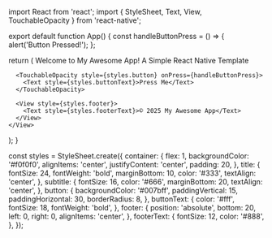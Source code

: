 import React from 'react';
import { StyleSheet, Text, View, TouchableOpacity } from 'react-native';

export default function App() {
  const handleButtonPress = () => {
    alert('Button Pressed!');
  };

  return (
    <View style={styles.container}>
      <Text style={styles.title}>Welcome to My Awesome App!</Text>
      <Text style={styles.subtitle}>A Simple React Native Template</Text>

      <TouchableOpacity style={styles.button} onPress={handleButtonPress}>
        <Text style={styles.buttonText}>Press Me</Text>
      </TouchableOpacity>

      <View style={styles.footer}>
        <Text style={styles.footerText}>© 2025 My Awesome App</Text>
      </View>
    </View>
  );
}

const styles = StyleSheet.create({
  container: {
    flex: 1,
    backgroundColor: '#f0f0f0',
    alignItems: 'center',
    justifyContent: 'center',
    padding: 20,
  },
  title: {
    fontSize: 24,
    fontWeight: 'bold',
    marginBottom: 10,
    color: '#333',
    textAlign: 'center',
  },
  subtitle: {
    fontSize: 16,
    color: '#666',
    marginBottom: 20,
    textAlign: 'center',
  },
  button: {
    backgroundColor: '#007bff',
    paddingVertical: 15,
    paddingHorizontal: 30,
    borderRadius: 8,
  },
  buttonText: {
    color: '#fff',
    fontSize: 18,
    fontWeight: 'bold',
  },
  footer: {
    position: 'absolute',
    bottom: 20,
    left: 0,
    right: 0,
    alignItems: 'center',
  },
  footerText: {
    fontSize: 12,
    color: '#888',
  },
});

